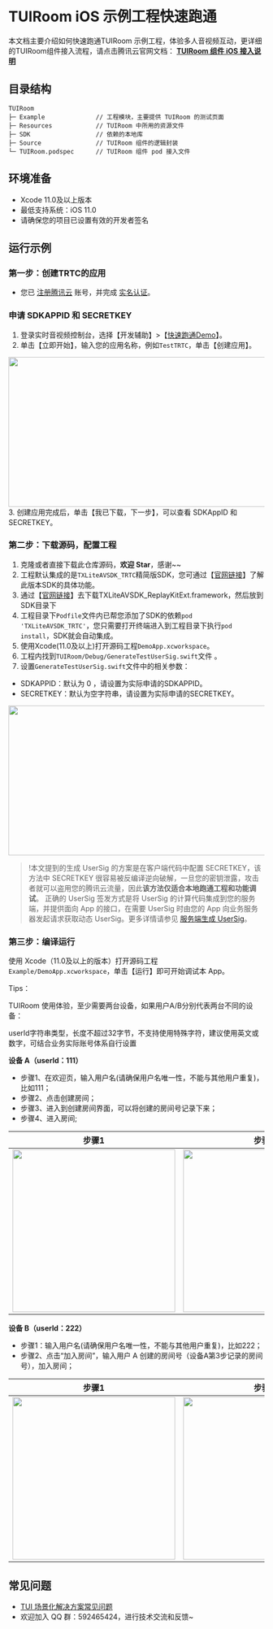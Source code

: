 # TUIRoom iOS 示例工程快速跑通

本文档主要介绍如何快速跑通TUIRoom 示例工程，体验多人音视频互动，更详细的TUIRoom组件接入流程，请点击腾讯云官网文档： [**TUIRoom 组件 iOS 接入说明** ](https://cloud.tencent.com/document/product/647/45681)


## 目录结构

```
TUIRoom
├─ Example              // 工程模块，主要提供 TUIRoom 的测试页面
├─ Resources            // TUIRoom 中所用的资源文件
├─ SDK                  // 依赖的本地库
├─ Source               // TUIRoom 组件的逻辑封装
└─ TUIRoom.podspec      // TUIRoom 组件 pod 接入文件

```

## 环境准备
- Xcode 11.0及以上版本
- 最低支持系统：iOS 11.0
- 请确保您的项目已设置有效的开发者签名
  
## 运行示例

### 第一步：创建TRTC的应用
- 您已 [注册腾讯云](https://cloud.tencent.com/document/product/378/17985) 账号，并完成 [实名认证](https://cloud.tencent.com/document/product/378/3629)。
  
### 申请 SDKAPPID 和 SECRETKEY
1. 登录实时音视频控制台，选择【开发辅助】>【[快速跑通Demo](https://console.cloud.tencent.com/trtc/quickstart)】。
2. 单击【立即开始】，输入您的应用名称，例如`TestTRTC`，单击【创建应用】。
<img src="https://main.qcloudimg.com/raw/169391f6711857dca6ed8cfce7b391bd.png" width="650" height="295"/>
3. 创建应用完成后，单击【我已下载，下一步】，可以查看 SDKAppID 和SECRETKEY。

### 第二步：下载源码，配置工程

1. 克隆或者直接下载此仓库源码，**欢迎 Star**，感谢~~
2. 工程默认集成的是`TXLiteAVSDK_TRTC`精简版SDK，您可通过【[官网链接](https://cloud.tencent.com/document/product/647/32689)】了解此版本SDK的具体功能。
3. 通过【[官网链接](https://cloud.tencent.com/document/product/647/32689)】去下载TXLiteAVSDK_ReplayKitExt.framework，然后放到SDK目录下
4. 工程目录下`Podfile`文件内已帮您添加了SDK的依赖`pod 'TXLiteAVSDK_TRTC'`，您只需要打开终端进入到工程目录下执行`pod install`，SDK就会自动集成。
5. 使用Xcode(11.0及以上)打开源码工程`DemoApp.xcworkspace`。
6. 工程内找到`TUIRoom/Debug/GenerateTestUserSig.swift`文件 。
7. 设置`GenerateTestUserSig.swift`文件中的相关参数：

<ul>
<li>SDKAPPID：默认为 0 ，请设置为实际申请的SDKAPPID。</li>
<li>SECRETKEY：默认为空字符串，请设置为实际申请的SECRETKEY。</li>
</ul>
<img src="https://liteav.sdk.qcloud.com/doc/res/trtc/picture/zh-cn/sdkappid_secretkey_ios.png" width="650" height="295"/>

>!本文提到的生成 UserSig 的方案是在客户端代码中配置 SECRETKEY，该方法中 SECRETKEY 很容易被反编译逆向破解，一旦您的密钥泄露，攻击者就可以盗用您的腾讯云流量，因此**该方法仅适合本地跑通工程和功能调试**。
>正确的 UserSig 签发方式是将 UserSig 的计算代码集成到您的服务端，并提供面向 App 的接口，在需要 UserSig 时由您的 App 向业务服务器发起请求获取动态 UserSig。更多详情请参见 [服务端生成 UserSig](https://cloud.tencent.com/document/product/647/17275#Server)。

### 第三步：编译运行

使用 Xcode（11.0及以上的版本）打开源码工程 `Example/DemoApp.xcworkspace`，单击【运行】即可开始调试本 App。

Tips：

TUIRoom 使用体验，至少需要两台设备，如果用户A/B分别代表两台不同的设备：

userId字符串类型，长度不超过32字节，不支持使用特殊字符，建议使用英文或数字，可结合业务实际账号体系自行设置

**设备 A（userId：111）**

- 步骤1、在欢迎页，输入用户名(请确保用户名唯一性，不能与其他用户重复)，比如111；
- 步骤2、点击创建房间；
- 步骤3、进入到创建房间界面，可以将创建的房间号记录下来；
- 步骤4、进入房间;

| 步骤1 | 步骤2 | 步骤3 | 步骤4 |
|---------|---------|---------|---------|
| <img src="https://liteav.sdk.qcloud.com/doc/res/trtc/picture/zh-cn/user_a.png" width="320"/> | <img src="https://qcloudimg.tencent-cloud.cn/raw/85ab7ea0a66aba5b9ddf23594bf04ea0.png" width="320"/> | <img src="https://qcloudimg.tencent-cloud.cn/raw/b36383baff761bdaf26da5f191902800.png" width="320"/> | <img src="https://qcloudimg.tencent-cloud.cn/raw/5f8b51e76d044c03af9e579a66fcaa1a.png" width="320"/> |

**设备 B（userId：222）**

- 步骤1：输入用户名(请确保用户名唯一性，不能与其他用户重复)，比如222；
- 步骤2、点击“加入房间”，输入用户 A 创建的房间号（设备A第3步记录的房间号），加入房间；

| 步骤1 | 步骤2 |
|---------|---------|
|<img src="https://qcloudimg.tencent-cloud.cn/raw/0349a16cf0f442016d1262d602327a67.png" width="320"/>|<img src="https://qcloudimg.tencent-cloud.cn/raw/a5f86a91670b56ed39bb40d6d4ea0d24.png" width="320"/>|
## 常见问题

- [TUI 场景化解决方案常见问题](https://cloud.tencent.com/developer/article/1952880)
- 欢迎加入 QQ 群：592465424，进行技术交流和反馈~

    
